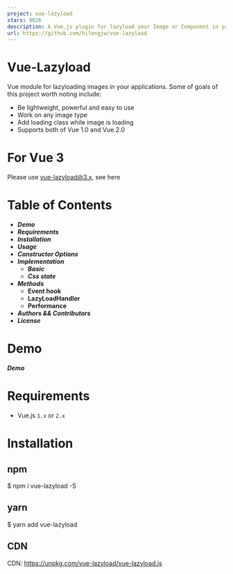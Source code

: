 ```yaml
---
project: vue-lazyload
stars: 8026
description: A Vue.js plugin for lazyload your Image or Component in your application.
url: https://github.com/hilongjw/vue-lazyload
---
```


Vue-Lazyload
============

Vue module for lazyloading images in your applications. Some of goals of this project worth noting include:

-   Be lightweight, powerful and easy to use
-   Work on any image type
-   Add loading class while image is loading
-   Supports both of Vue 1.0 and Vue 2.0

For Vue 3
=========

Please use vue-lazyload@3.x, see here

Table of Contents
=================

-   _**Demo**_
-   _**Requirements**_
-   _**Installation**_
-   _**Usage**_
-   _**Constructor Options**_
-   _**Implementation**_
    -   _**Basic**_
    -   _**Css state**_
-   _**Methods**_
    -   **Event hook**
    -   **LazyLoadHandler**
    -   **Performance**
-   _**Authors && Contributors**_
-   _**License**_

Demo
====

_**Demo**_

Requirements
============

-   Vue.js `1.x` or `2.x`

Installation
============

npm
---

$ npm i vue-lazyload -S

yarn
----

$ yarn add vue-lazyload

CDN
---

CDN: https://unpkg.com/vue-lazyload/vue-lazyload.js

<script src\="https://unpkg.com/vue-lazyload/vue-lazyload.js"\></script\>
<script\>
  Vue.use(VueLazyload)
  ...
</script\>

Usage
=====

main.js:

import Vue from 'vue'
import App from './App.vue'
import VueLazyload from 'vue-lazyload'

Vue.use(VueLazyload)

// or with options
const loadimage \= require('./assets/loading.gif')
const errorimage \= require('./assets/error.gif')

Vue.use(VueLazyload, {
  preLoad: 1.3,
  error: errorimage,
  loading: loadimage,
  attempt: 1
})

new Vue({
  el: 'body',
  components: {
    App
  }
})

template:

<ul\>
  <li v-for\="img in list"\>
    <img v-lazy\="img.src" \>
  </li\>
</ul\>

use `v-lazy-container` work with raw HTML

<div v-lazy-container\="{ selector: 'img' }"\>
  <img data-src\="//domain.com/img1.jpg"\>
  <img data-src\="//domain.com/img2.jpg"\>
  <img data-src\="//domain.com/img3.jpg"\>  
</div\>

custom `error` and `loading` placeholder image

<div v-lazy-container\="{ selector: 'img', error: 'xxx.jpg', loading: 'xxx.jpg' }"\>
  <img data-src\="//domain.com/img1.jpg"\>
  <img data-src\="//domain.com/img2.jpg"\>
  <img data-src\="//domain.com/img3.jpg"\>  
</div\>

<div v-lazy-container\="{ selector: 'img' }"\>
  <img data-src\="//domain.com/img1.jpg" data-error\="xxx.jpg"\>
  <img data-src\="//domain.com/img2.jpg" data-loading\="xxx.jpg"\>
  <img data-src\="//domain.com/img3.jpg"\>  
</div\>

Constructor Options
-------------------

key

description

default

options

`preLoad`

proportion of pre-loading height

`1.3`

`Number`

`error`

src of the image upon load fail

`'data-src'`

`String`

`loading`

src of the image while loading

`'data-src'`

`String`

`attempt`

attempts count

`3`

`Number`

`listenEvents`

events that you want vue listen for

`['scroll', 'wheel', 'mousewheel', 'resize', 'animationend', 'transitionend', 'touchmove']`

Desired Listen Events

`adapter`

dynamically modify the attribute of element

`{ }`

Element Adapter

`filter`

the image's listener filter

`{ }`

Image listener filter

`lazyComponent`

lazyload component

`false`

Lazy Component

`dispatchEvent`

trigger the dom event

`false`

`Boolean`

`throttleWait`

throttle wait

`200`

`Number`

`observer`

use IntersectionObserver

`false`

`Boolean`

`observerOptions`

IntersectionObserver options

{ rootMargin: '0px', threshold: 0.1 }

IntersectionObserver

`silent`

do not print debug info

`true`

`Boolean`

### Desired Listen Events

You can configure which events you want vue-lazyload by passing in an array of listener names.

Vue.use(VueLazyload, {
  preLoad: 1.3,
  error: 'dist/error.png',
  loading: 'dist/loading.gif',
  attempt: 1,
  // the default is \['scroll', 'wheel', 'mousewheel', 'resize', 'animationend', 'transitionend'\]
  listenEvents: \[ 'scroll' \]
})

This is useful if you are having trouble with this plugin resetting itself to loading when you have certain animations and transitions taking place

### Image listener filter

dynamically modify the src of image

Vue.use(vueLazy, {
    filter: {
      progressive (listener, options) {
          const isCDN \= /qiniudn.com/
          if (isCDN.test(listener.src)) {
              listener.el.setAttribute('lazy-progressive', 'true')
              listener.loading \= listener.src + '?imageView2/1/w/10/h/10'
          }
      },
      webp (listener, options) {
          if (!options.supportWebp) return
          const isCDN \= /qiniudn.com/
          if (isCDN.test(listener.src)) {
              listener.src += '?imageView2/2/format/webp'
          }
      }
    }
})

### Element Adapter

Vue.use(vueLazy, {
    adapter: {
        loaded ({ bindType, el, naturalHeight, naturalWidth, $parent, src, loading, error, Init }) {
            // do something here
            // example for call LoadedHandler
            LoadedHandler(el)
        },
        loading (listender, Init) {
            console.log('loading')
        },
        error (listender, Init) {
            console.log('error')
        }
    }
})

### IntersectionObserver

use Intersection Observer to to improve performance of a large number of nodes.

Vue.use(vueLazy, {
  // set observer to true
  observer: true,

  // optional
  observerOptions: {
    rootMargin: '0px',
    threshold: 0.1
  }
})

### Lazy Component

Vue.use(VueLazyload, {
  lazyComponent: true
});

<lazy-component @show\="handler"\>
  <img class\="mini-cover" :src\="img.src" width\="100%" height\="400"\>
</lazy-component\>

<script\>
  {
    ...
    methods: {
      handler (component) {
        console.log('this component is showing')
      }
    }

  }
</script\>

Use in list

<lazy-component v-for\="(item, index) in list" :key\="item.src" \>
  <img class\="mini-cover" :src\="item.src" width\="100%" height\="400"\>
</lazy-component\>

Implementation
--------------

### Basic

vue-lazyload will set this img element's `src` with `imgUrl` string

<script\>
export default {
  data () {
    return {
      imgObj: {
        src: 'http://xx.com/logo.png',
        error: 'http://xx.com/error.png',
        loading: 'http://xx.com/loading-spin.svg'
      },
      imgUrl: 'http://xx.com/logo.png' // String
    }
  }
}
</script\>

<template\>
  <div ref\="container"\>
     <img v-lazy\="imgUrl"/>
     <div v-lazy:background-image\="imgUrl"\></div\>

     <!-- with customer error and loading -->
     <img v-lazy\="imgObj"/>
     <div v-lazy:background-image\="imgObj"\></div\>

     <!-- Customer scrollable element -->
     <img v-lazy.container ="imgUrl"/>
     <div v-lazy:background-image.container\="img"\></div\>

    <!-- srcset -->
    <img v-lazy\="'img.400px.jpg'" data-srcset\="img.400px.jpg 400w, img.800px.jpg 800w, img.1200px.jpg 1200w"\>
    <img v-lazy\="imgUrl" :data-srcset\="imgUrl' + '?size=400 400w, ' + imgUrl + ' ?size=800 800w, ' + imgUrl +'/1200.jpg 1200w'" />
  </div\>
</template\>

### CSS state

There are three states while img loading

`loading` `loaded` `error`

<img src\="imgUrl" lazy\="loading"\>
<img src\="imgUrl" lazy\="loaded"\>
<img src\="imgUrl" lazy\="error"\>

<style\>
  img\[lazy\=loading\] {
    /\*your style here\*/
  }
  img\[lazy\=error\] {
    /\*your style here\*/
  }
  img\[lazy\=loaded\] {
    /\*your style here\*/
  }
  /\*
  or background-image
  \*/
  .yourclass\[lazy\=loading\] {
    /\*your style here\*/
  }
  .yourclass\[lazy\=error\] {
    /\*your style here\*/
  }
  .yourclass\[lazy\=loaded\] {
    /\*your style here\*/
  }
</style\>

Methods
-------

### Event Hook

`vm.$Lazyload.$on(event, callback)` `vm.$Lazyload.$off(event, callback)` `vm.$Lazyload.$once(event, callback)`

-   `$on` Listen for a custom events `loading`, `loaded`, `error`
-   `$once` Listen for a custom event, but only once. The listener will be removed once it triggers for the first time.
-   `$off` Remove event listener(s).

#### `vm.$Lazyload.$on`

#### Arguments:

-   `{string} event`
-   `{Function} callback`

#### Example

vm.$Lazyload.$on('loaded', function ({ bindType, el, naturalHeight, naturalWidth, $parent, src, loading, error }, formCache) {
  console.log(el, src)
})

#### `vm.$Lazyload.$once`

#### Arguments:

-   `{string} event`
-   `{Function} callback`

#### Example

vm.$Lazyload.$once('loaded', function ({ el, src }) {
  console.log(el, src)
})

#### `vm.$Lazyload.$off`

If only the event is provided, remove all listeners for that event

#### Arguments:

-   `{string} event`
-   `{Function} callback`

#### Example

function handler ({ el, src }, formCache) {
  console.log(el, src)
}
vm.$Lazyload.$on('loaded', handler)
vm.$Lazyload.$off('loaded', handler)
vm.$Lazyload.$off('loaded')

### LazyLoadHandler

`vm.$Lazyload.lazyLoadHandler`

Manually trigger lazy loading position calculation

#### Example

this.$Lazyload.lazyLoadHandler()

### Performance

this.$Lazyload.$on('loaded', function (listener) {
  console.table(this.$Lazyload.performance())
})

### Dynamic switching pictures

 <img v-lazy\="lazyImg" :key\="lazyImg.src"\>

Authors && Contributors
=======================

-   hilongjw
-   imcvampire
-   darrynten
-   biluochun
-   whwnow
-   Leopoldthecoder
-   michalbcz
-   blue0728
-   JounQin
-   llissery
-   mega667
-   RobinCK
-   GallenHu

License
=======

The MIT License
